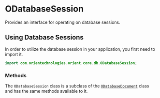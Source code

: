
# ODatabaseSession

Provides an interface for operating on database sessions.

## Using Database Sessions

In order to utilize the database session in your application, you first need to import it.

```java
import com.orientechnologies.orient.core.db.ODatabaseSession;
```

### Methods

The `ODatabaseSession` class is a subclass of the [`ODatabaseDocument`](ODatabaseDocument.md) class and has the same methods available to it.


